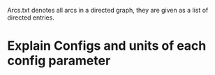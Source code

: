  

Arcs.txt denotes all arcs in a directed graph, they are given as a list of directed entries.

# Explain Configs and units of each config parameter
